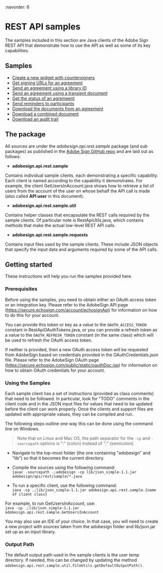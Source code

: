 :navorder: 6

# REST API samples

The samples included in this section are Java clients of the Adobe Sign REST API that demonstrate how to use the API as well as some of its key capabilities.

## Samples
- [Create a new widget with countersigners](samples/create_new_widget.md)
- [Get signing URLs for an agreement](samples/get_signing_url.md)
- [Send an agreement using a library ID](samples/send_using_library_doc.md)   
- [Send an agreement using a transient document](samples/send_using_transient_doc.md)
- [Get the status of an agremeent](samples/get_agreement_status.md)
- [Send reminders to participants](samples/send_reminders.md)
- [Download the documents from an agreement](samples/download_documents.md)
- [Download a combined document](samples/download_combined_doc.md)
- [Download an audit trail](samples/download_audit_trail.md)

## The package
All sources are under the *adobesign.api.rest.sample* package (and sub packages) as published in the [Adobe Sign GitHub repo](https://github.com/adobe-sign) and are laid out as follows:

* **adobesign.api.rest.sample**

Contains individual sample clients, each demonstrating a specific capability. Each client is named according to the capability it demonstrates. For example, the client GetUsersInAccount.java shows how to retrieve a list of users from the account of the user on whose behalf the API call is made (also called **API user** in this document).

* **adobesign.api.rest.sample.util**

Contains helper classes that encapsulate the REST calls required by the sample clients. Of particular note is RestApiUtils.java, which contains methods that make the actual low-level REST API calls.

* **adobesign.api.rest.sample.requests**

Contains input files used by the sample clients. These include JSON objects that specify the input data and arguments required by some of the API calls.

## Getting started

These instructions will help you run the samples provided here.

### Prerequisites

Before using the samples, you need to obtain either an OAuth access token or an integration key. Please refer to the AdobeSign API page (https://secure.echosign.com/account/echosignApi) for information on how to do this for your account.

You can provide this token or key as a value to the `OAUTH_ACCESS_TOKEN` constant in RestApiOAuthTokens.java, or you can provide a refresh token as a value to the `OAUTH_REFRESH_TOKEN` constant (in the same class) which will be used to refresh the OAuth access token.

If neither is provided, then a new OAuth access token will be requested from AdobeSign based on credentials provided in the OAuthCredentials.json file.
Please refer to the AdobeSign OAuth page (https://secure.echosign.com/public/static/oauthDoc.jsp) for information on how to obtain OAuth credentials for your account.

### Using the Samples

Each sample client has a set of instructions (provided as class comments) that need to be followed. In particular, look for "TODO" comments in the client code and in  the JSON input files for values that need to be updated before the client can work properly. Once the clients and support files are updated with appropriate values, they can be compiled and run. 

The following steps outline one way this can be done using the command line on Windows.

>Note that on Linux and Mac OS, the path separator for the  `-cp` and `-sourcepath` options is &ldquo;:&rdquo; (colon) instead of &ldquo;;&rdquo; (semicolon).

- Navigate to the top-most folder (the one containing "adobesign" and "lib") so that it becomes the current directory.

- Compile the sources using the following command:  
    `javac -sourcepath .;adobesign -cp lib/json_simple-1.1.jar adobesign/api/rest/sample/*.java`

- To run a specific client, use the following command:  
    `java -cp .;lib/json_simple-1.1.jar adobesign.api.rest.sample.{name of client class}`

For example, to run GetUsersInAccount, use:  
    `java -cp .;lib/json_simple-1.1.jar adobesign.api.rest.sample.GetUsersInAccount`

You may also use an IDE of your choice. In that case, you will need to create a new project with sources taken from the adobesign folder and lib/json.jar set up as an input library.


### Output Path

The default output path used in the sample clients is the user temp directory. If needed, this can be changed by updating the method `adobesign.api.rest.sample.util.FileUtils.getDefaultOutputPath()`.